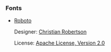 ﻿### Fonts
- [Roboto](https://fonts.google.com/specimen/Roboto/about?preview.text=Roboto)
  
  Designer: [Christian Robertson](https://fonts.google.com/?query=Christian%20Robertson)

  License:  [Apache License, Version 2.0](http://www.apache.org/licenses/LICENSE-2.0)

